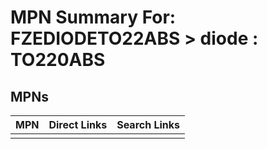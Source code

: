 



# MPN Summary For: FZEDIODETO22ABS > diode : TO220ABS

## MPNs
  

|MPN|Direct Links|Search Links|
| :--- | :--- | :--- |
||||
